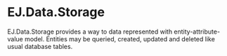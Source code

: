 # EJ.Data.Storage
EJ.Data.Storage provides a way to data represented with entity-attribute-value model. Entities may be queried, created, updated and deleted like usual database tables.
